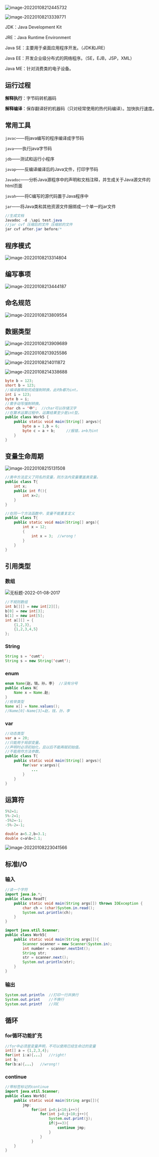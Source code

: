 ![image-20220108212445732](https://cdn.jsdelivr.net/gh/yocosqamaq/PicGo/img/202201082124829.png)

![image-20220108213339771](https://cdn.jsdelivr.net/gh/yocosqamaq/PicGo/img/202201082133052.png)

JDK：Java Development Kit

JRE：Java Runtime Environment

Java SE：主要用于桌面应用程序开发。（JDK和JRE）

Java EE：开发企业级分布式的网络程序。（SE，EJB，JSP，XML）

Java ME：针对消费类的电子设备。



## 运行过程

**解释执行**：字节码转机器码

**解释编译**：保存翻译好的机器码（只对经常使用的热代码编译）。加快执行速度。

## 常用工具

`javac`——将java编写的程序编译成字节码

`java`——执行java字节码

`jdb`——测试和运行小程序

`javap`——反编译编译后的Java文件，打印字节码

`Javadoc`——分析Java源程序中的声明和文档注释，并生成关于Java源文件的html页面

`javah`——将C编写的源代码置于Java程序中

`jar`——将Java类和其他资源文件捆绑成一个单一的jar文件

```java
//生成文档
Javadoc -d .\api test.java
//jar cvf 压缩后的文件 压缩前的文件
jar cvf after.jar before/*
```

## 程序模式

![image-20220108213314804](https://cdn.jsdelivr.net/gh/yocosqamaq/PicGo/img/202201082133065.png)

## 编写事项

![image-20220108213444187](https://cdn.jsdelivr.net/gh/yocosqamaq/PicGo/img/202201082134474.png)

## 命名规范

![image-20220108213809554](https://cdn.jsdelivr.net/gh/yocosqamaq/PicGo/img/202201082138898.png)

## 数据类型

![image-20220108213909689](https://cdn.jsdelivr.net/gh/yocosqamaq/PicGo/img/202201082139012.png)

![image-20220108213925586](https://cdn.jsdelivr.net/gh/yocosqamaq/PicGo/img/202201082139933.png)

![image-20220108214011872](https://cdn.jsdelivr.net/gh/yocosqamaq/PicGo/img/202201082140946.png)

![image-20220108214338688](https://cdn.jsdelivr.net/gh/yocosqamaq/PicGo/img/202201082143005.png)

```java
byte b = 123;	
short b = 123;
//编译器帮助完成强制转换，此时b都为int。
int i = 123;
byte b = i;
//需手动写强制转换。
char ch = '中';	//char可以存储汉字
//在算术运算过程中，运算结果至少是int型。
public class Work5 {
    public static void main(String[] argvs){
        byte a = 1,b = 6;
        byte c = a + b;		//报错，a+b为int
    }
}
```

## 变量生命周期

![image-20220108215131508](https://cdn.jsdelivr.net/gh/yocosqamaq/PicGo/img/202201082151836.png)



```java
//类中方法定义了同名的变量，则方法内变量覆盖类变量。
public class T{
    int x;
    public int f(){
        int x=2;
    }
}

//在同一个方法函数中，变量不能重复定义
public class T{
    public static void main(String[] args){
        int x = 12;
        {
            int x = 3;	//wrong！
        }
    }
}
```

## 引用类型

### 数组

![无标题-2022-01-08-2017](https://cdn.jsdelivr.net/gh/yocosqamaq/PicGo/img/202201082216055.png)

```java
//不规则数组
int b[][] = new int[2][];
b[0] = new int[3];
b[1] = new int[5];
int a[][] = {
    {1,2,3},
    {1,2,3,4,5}
};
```

### String

```java
String s = 'cumt';
String s = new String('cumt');
```

### enum

```java
enum Name{赵，钱，孙，李}	//没有分号
public class N{
    Name x = Name.赵;
}
//枚举类型
Name x[] = Name.values();
//Name[0]-Name[3]=赵，钱，孙，李
```

### var

```java
//动态类型
var a = 20;
//只能用于局部变量。
//声明时必须初始化，且以后不能再赋初始值。
//不能用作方法参数。
public class T{
    public static void main(String[] argvs){
        for(var v:argvs){
            ...
        }
    }
}
```

## 运算符

```java
5%2=1;
5%-2=1;
-5%2=-1;
-5%-2=-1;

double a=5.2,b=3.1;
double c=a%b=2.1;
```

![image-20220108223041566](https://cdn.jsdelivr.net/gh/yocosqamaq/PicGo/img/202201082230823.png)

## 标准I/O

### 输入

```java
//读一个字符
import java.io.*;
public class ReadT{
    public static void main(String args[]) throws IOException {
        char ch = (char)System.in.read();
        System.out.println(ch);
    }
}

import java.util.Scanner;
public class Work5{
    public static void main(String args[]){
        Scanner scanner = new Scanner(System.in);
        int number = scanner.nextInt();
        String str;
        str = scanner.next();
        System.out.println(str);
    }
}
```

### 输出

```java
System.out.println	//打印一行并换行
System.out.print	//不换行
System.out.printf	//同C
```

## 循环

### for循环功能扩充

```java
//for中必须是变量声明，不可以使用已经生命过的变量
int[] a = {1,2,3,4};
for(int i:a){...}	//right!
int b;
for(b:a){...}	//wrong!!
```

### continue

```java
//带标签标记的continue
import java.util.Scanner;
public class Work5{
    public static void main(String args[]){
        jmp:
            for(int i=0;i<10;i++){
                for(int j=0;j<10;j++){
                    System.out.print(j);
                    if(j==3){
                        continue jmp;
                    }
                }
            }
    }
}
```



















